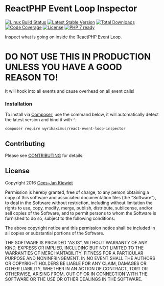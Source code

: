 # ReactPHP Event Loop Inspector
[![Linux Build Status](https://travis-ci.org/WyriHaximus/reactphp-event-loop-inspector.png)](https://travis-ci.org/WyriHaximus/reactphp-event-loop-inspector)
[![Latest Stable Version](https://poser.pugx.org/WyriHaximus/react-event-loop-inspector/v/stable.png)](https://packagist.org/packages/WyriHaximus/react-event-loop-inspector)
[![Total Downloads](https://poser.pugx.org/WyriHaximus/react-event-loop-inspector/downloads.png)](https://packagist.org/packages/WyriHaximus/react-event-loop-inspector)
[![Code Coverage](https://scrutinizer-ci.com/g/WyriHaximus/reactphp-event-loop-inspector/badges/coverage.png?b=master)](https://scrutinizer-ci.com/g/WyriHaximus/reactphp-event-loop-inspector/?branch=master)
[![License](https://poser.pugx.org/WyriHaximus/react-event-loop-inspector/license.png)](https://packagist.org/packages/wyrihaximus/react-event-loop-inspector)
[![PHP 7 ready](http://php7ready.timesplinter.ch/WyriHaximus/reactphp-event-loop-inspector/badge.svg)](https://travis-ci.org/WyriHaximus/reactphp-event-loop-inspector)

Inspect what is going on inside the [ReactPHP Event Loop](https://github.com/reactphp/event-loop).

# DO NOT USE THIS IN PRODUCTION UNLESS YOU HAVE A GOOD REASON TO!

It will hook into all events and cause overhead on all event calls!

### Installation ###

To install via [Composer](http://getcomposer.org/), use the command below, it will automatically detect the latest version and bind it with `^`.

```
composer require wyrihaximus/react-event-loop-inspector 
```

## Contributing ##

Please see [CONTRIBUTING](CONTRIBUTING.md) for details.

## License ##

Copyright 2016 [Cees-Jan Kiewiet](http://wyrihaximus.net/)

Permission is hereby granted, free of charge, to any person
obtaining a copy of this software and associated documentation
files (the "Software"), to deal in the Software without
restriction, including without limitation the rights to use,
copy, modify, merge, publish, distribute, sublicense, and/or sell
copies of the Software, and to permit persons to whom the
Software is furnished to do so, subject to the following
conditions:

The above copyright notice and this permission notice shall be
included in all copies or substantial portions of the Software.

THE SOFTWARE IS PROVIDED "AS IS", WITHOUT WARRANTY OF ANY KIND,
EXPRESS OR IMPLIED, INCLUDING BUT NOT LIMITED TO THE WARRANTIES
OF MERCHANTABILITY, FITNESS FOR A PARTICULAR PURPOSE AND
NONINFRINGEMENT. IN NO EVENT SHALL THE AUTHORS OR COPYRIGHT
HOLDERS BE LIABLE FOR ANY CLAIM, DAMAGES OR OTHER LIABILITY,
WHETHER IN AN ACTION OF CONTRACT, TORT OR OTHERWISE, ARISING
FROM, OUT OF OR IN CONNECTION WITH THE SOFTWARE OR THE USE OR
OTHER DEALINGS IN THE SOFTWARE.
